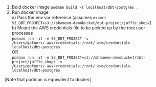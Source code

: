 1. Buid docker image
`podman build -t localhost/dbt-postgres .`
2. Run docker image  
    a) Pass the env var reference (assumes `export S3_DBT_PROJECT=s3://shameem-demobucket/dbt-project/jaffle_shop/`)  
    b) Mount the AWS credentials file to be picked up by the root user processes  
`podman run -it -e S3_DBT_PROJECT -v /Users/gafoors/.aws/credentials:/root/.aws/credentials localhost/dbt-postgres`  
OR   
`podman run -it -e S3_DBT_PROJECT=s3://shameem-demobucket/dbt-project/jaffle_shop/ -v /Users/gafoors/.aws/credentials:/root/.aws/credentials localhost/dbt-postgres`  

[Note that podman is equivalent to docker]